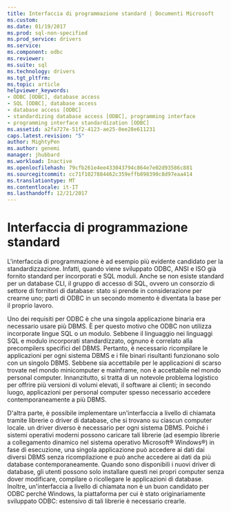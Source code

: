 ```yaml
---
title: Interfaccia di programmazione standard | Documenti Microsoft
ms.custom: 
ms.date: 01/19/2017
ms.prod: sql-non-specified
ms.prod_service: drivers
ms.service: 
ms.component: odbc
ms.reviewer: 
ms.suite: sql
ms.technology: drivers
ms.tgt_pltfrm: 
ms.topic: article
helpviewer_keywords:
- ODBC [ODBC], database access
- SQL [ODBC], database access
- database access [ODBC]
- standardizing database access [ODBC], programming interface
- programming interface standardization [ODBC]
ms.assetid: a2fa727e-51f2-4123-ae25-0ee28e611231
caps.latest.revision: "5"
author: MightyPen
ms.author: genemi
manager: jhubbard
ms.workload: Inactive
ms.openlocfilehash: 79cfb261e4ee433043794c864e7e02d93586c881
ms.sourcegitcommit: cc71f1027884462c359effb898390c8d97eaa414
ms.translationtype: MT
ms.contentlocale: it-IT
ms.lasthandoff: 12/21/2017
---
```

# <a name="standard-programming-interface"></a>Interfaccia di programmazione standard
L'interfaccia di programmazione è ad esempio più evidente candidato per la standardizzazione. Infatti, quando viene sviluppato ODBC, ANSI e ISO già fornito standard per incorporati e SQL moduli. Anche se non esiste standard per un database CLI, il gruppo di accesso di SQL, ovvero un consorzio di settore di fornitori di database: stato si prende in considerazione per crearne uno; parti di ODBC in un secondo momento è diventata la base per il proprio lavoro.  
  
 Uno dei requisiti per ODBC è che una singola applicazione binaria era necessario usare più DBMS. È per questo motivo che ODBC non utilizza incorporate lingue SQL o un modulo. Sebbene il linguaggio nei linguaggi SQL e modulo incorporati standardizzato, ognuno è correlato alla precompilers specifici del DBMS. Pertanto, è necessario ricompilare le applicazioni per ogni sistema DBMS e i file binari risultanti funzionano solo con un singolo DBMS. Sebbene sia accettabile per le applicazioni di scarso trovate nel mondo minicomputer e mainframe, non è accettabile nel mondo personal computer. Innanzitutto, si tratta di un notevole problema logistico per offrire più versioni di volumi elevati, il software ai clienti; in secondo luogo, applicazioni per personal computer spesso necessario accedere contemporaneamente a più DBMS.  
  
 D'altra parte, è possibile implementare un'interfaccia a livello di chiamata tramite librerie o driver di database, che si trovano su ciascun computer locale. un driver diverso è necessario per ogni sistema DBMS. Poiché i sistemi operativi moderni possono caricare tali librerie (ad esempio librerie a collegamento dinamico nel sistema operativo Microsoft® Windows®) in fase di esecuzione, una singola applicazione può accedere ai dati dai diversi DBMS senza ricompilazione e può anche accedere ai dati da più database contemporaneamente. Quando sono disponibili i nuovi driver di database, gli utenti possono solo installare questi nei propri computer senza dover modificare, compilare o ricollegare le applicazioni di database. Inoltre, un'interfaccia a livello di chiamata non è un buon candidato per ODBC perché Windows, la piattaforma per cui è stato originariamente sviluppato ODBC: estensivo di tali librerie è necessario crearle.
